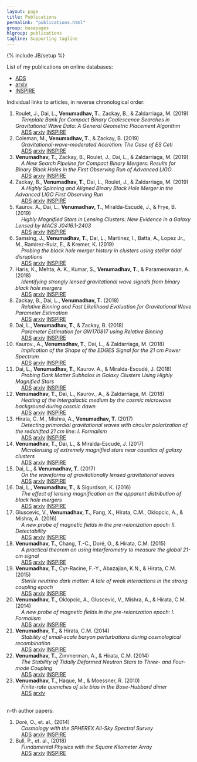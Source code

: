 ```yaml
---
layout: page
title: Publications
permalink: "publications.html"
group: basepages
hlgroup: publications 
tagline: Supporting tagline
---
```

{% include JB/setup %}

List of my publications on online databases:

* [ADS](http://adsabs.harvard.edu/cgi-bin/nph-abs_connect?return_req=no_params&author=Venumadhav,%20Tejaswi&db_key=PRE)
* [arxiv](http://arxiv.org/a/venumadhav_t_1)
* [INSPIRE](https://inspirehep.net/author/profile/Venumadhav%2C%20Tejaswi?recid=1321339&ln=en)

Individual links to articles, in reverse chronological order:

1. Roulet, J., Dai, L., **Venumadhav, T.**, Zackay, B., & Zaldarriaga, M. (2019) <br>
&nbsp;&nbsp;&nbsp;&nbsp;*Template Bank for Compact Binary Coalescence Searches in Gravitational Wave Data: A General Geometric Placement Algorithm* <br>
&nbsp;&nbsp;&nbsp;&nbsp;[ADS](https://ui.adsabs.harvard.edu/#abs/arXiv:1904.01683) [arxiv](https://arxiv.org/abs/1904.01683) [INSPIRE](https://inspirehep.net/record/1722254)
2. Coleman, M., **Venumadhav, T.**, & Zackay, B. (2019) <br>
&nbsp;&nbsp;&nbsp;&nbsp;*Gravitational-wave-moderated Accretion: The Case of ES Ceti* <br>
&nbsp;&nbsp;&nbsp;&nbsp;[ADS](https://ui.adsabs.harvard.edu/#abs/arXiv:1903.04978) [arxiv](https://arxiv.org/abs/1903.04978) [INSPIRE](https://inspirehep.net/record/1724774)
3. **Venumadhav, T.**, Zackay, B., Roulet, J., Dai, L., & Zaldarriaga, M. (2019) <br>
&nbsp;&nbsp;&nbsp;&nbsp;*A New Search Pipeline for Compact Binary Mergers: Results for Binary Black Holes in the First Observing Run of Advanced LIGO* <br>
&nbsp;&nbsp;&nbsp;&nbsp;[ADS](https://ui.adsabs.harvard.edu/#abs/arXiv:1902.10341) [arxiv](https://arxiv.org/abs/1902.10341) [INSPIRE](https://inspirehep.net/record/1722254)
4. Zackay, B., **Venumadhav, T.**, Dai, L., Roulet, J., & Zaldarriaga, M. (2019) <br>
&nbsp;&nbsp;&nbsp;&nbsp;*A Highly Spinning and Aligned Binary Black Hole Merger in the Advanced LIGO First Observing Run* <br>
&nbsp;&nbsp;&nbsp;&nbsp;[ADS](https://ui.adsabs.harvard.edu/#abs/arXiv:1902.10331) [arxiv](https://arxiv.org/abs/1902.10331) [INSPIRE](https://inspirehep.net/record/1722266)
5. Kaurov. A., Dai, L., **Venumadhav, T.**, Miralda-Escud&#233;, J., & Frye, B. (2019) <br>
&nbsp;&nbsp;&nbsp;&nbsp;*Highly Magnified Stars in Lensing Clusters: New Evidence in a Galaxy Lensed by MACS J0416.1-2403* <br>
&nbsp;&nbsp;&nbsp;&nbsp;[ADS](https://ui.adsabs.harvard.edu/#abs/arXiv:1902.10090) [arxiv](https://arxiv.org/abs/1902.10090) [INSPIRE](https://inspirehep.net/record/1722101)
6. Samsing, J., **Venumadhav, T.**, Dai, L., Martinez, I., Batta, A., Lopez Jr., M., Ramirez-Ruiz, E., & Kremer, K. (2019) <br>
&nbsp;&nbsp;&nbsp;&nbsp;*Probing the black hole merger history in clusters using stellar tidal disruptions* <br>
&nbsp;&nbsp;&nbsp;&nbsp;[ADS](https://ui.adsabs.harvard.edu/#abs/arXiv:1901.02889) [arxiv](https://arxiv.org/abs/1901.02889) [INSPIRE](https://inspirehep.net/record/1713053)
7. Haris, K., Mehta, A. K., Kumar, S., **Venumadhav, T.**, & Parameswaran, A. (2018) <br>
&nbsp;&nbsp;&nbsp;&nbsp;*Identifying strongly lensed gravitational wave signals from binary black hole mergers* <br>
&nbsp;&nbsp;&nbsp;&nbsp;[ADS](http://adsabs.harvard.edu/abs/arXiv:1807.07062) [arxiv](https://arxiv.org/abs/1807.07062) [INSPIRE](http://inspirehep.net/record/1683034)
8. Zackay, B., Dai, L., **Venumadhav, T.** (2018) <br>
&nbsp;&nbsp;&nbsp;&nbsp;*Relative Binning and Fast Likelihood Evaluation for Gravitational Wave Parameter Estimation* <br>
&nbsp;&nbsp;&nbsp;&nbsp;[ADS](http://adsabs.harvard.edu/abs/arXiv:1806.08792) [arxiv](https://arxiv.org/abs/1806.08792) [INSPIRE](http://inspirehep.net/record/1679399)
9. Dai, L., **Venumadhav, T.**, & Zackay, B. (2018) <br>
&nbsp;&nbsp;&nbsp;&nbsp;*Parameter Estimation for GW170817 using Relative Binning* <br>
&nbsp;&nbsp;&nbsp;&nbsp;[ADS](http://adsabs.harvard.edu/abs/arXiv:1806.08793) [arxiv](https://arxiv.org/abs/1806.08793) [INSPIRE](http://inspirehep.net/record/1679393)
10. Kaurov., A., **Venumadhav, T.**, Dai, L., & Zaldarriaga, M. (2018) <br>
&nbsp;&nbsp;&nbsp;&nbsp;*Implication of the Shape of the EDGES Signal for the 21 cm Power Spectrum* <br>
&nbsp;&nbsp;&nbsp;&nbsp;[ADS](http://adsabs.harvard.edu/abs/arXiv:1805.03254) [arxiv](https://arxiv.org/abs/1805.03254) [INSPIRE](https://inspirehep.net/record/1672407)
11. Dai, L., **Venumadhav, T.**, Kaurov. A., & Miralda-Escud&#233;, J. (2018) <br>
&nbsp;&nbsp;&nbsp;&nbsp;*Probing Dark Matter Subhalos in Galaxy Clusters Using Highly Magnified Stars* <br>
&nbsp;&nbsp;&nbsp;&nbsp;[ADS](http://adsabs.harvard.edu/abs/arXiv:1804.03149) [arxiv](http://arxiv.org/abs/1804.03149) [INSPIRE](https://inspirehep.net/record/1667093)
12. **Venumadhav, T.**, Dai, L., Kaurov., A., & Zaldarriaga, M. (2018) <br>
&nbsp;&nbsp;&nbsp;&nbsp;*Heating of the intergalactic medium by the cosmic microwave background during cosmic dawn* <br>
&nbsp;&nbsp;&nbsp;&nbsp;[ADS](http://adsabs.harvard.edu/abs/arXiv:1804.02406) [arxiv](https://arxiv.org/abs/1804.02406) [INSPIRE](https://inspirehep.net/record/1666883)
13. Hirata, C. M., Mishra, A., **Venumadhav, T.** (2017) <br>
&nbsp;&nbsp;&nbsp;&nbsp;*Detecting primordial gravitational waves with circular polarization of the redshifted 21 cm line: I. Formalism* <br>
&nbsp;&nbsp;&nbsp;&nbsp;[ADS](http://adsabs.harvard.edu/abs/arXiv:1707.03513) [arxiv](https://arxiv.org/abs/1707.03513) [INSPIRE](https://inspirehep.net/record/1609623)
14. **Venumadhav, T.**, Dai, L., & Miralda-Escud&#233;, J. (2017) <br>
&nbsp;&nbsp;&nbsp;&nbsp;*Microlensing of extremely magnified stars near caustics of galaxy clusters* <br>
&nbsp;&nbsp;&nbsp;&nbsp;[ADS](http://adsabs.harvard.edu/abs/arXiv:1707.00003) [arxiv](https://arxiv.org/abs/1707.00003) [INSPIRE](https://inspirehep.net/record/1608328)
15. Dai, L., & **Venumadhav, T.** (2017) <br>
&nbsp;&nbsp;&nbsp;&nbsp;*On the waveforms of gravitationally lensed gravitational waves* <br>
&nbsp;&nbsp;&nbsp;&nbsp;[ADS](http://adsabs.harvard.edu/abs/arXiv:1702.04724) [arxiv](https://arxiv.org/abs/1702.04724) [INSPIRE](https://inspirehep.net/record/1513760)
16. Dai, L., **Venumadhav, T.**, & Sigurdson, K. (2016) <br>
&nbsp;&nbsp;&nbsp;&nbsp;*The effect of lensing magnification on the apparent distribution of black hole mergers* <br>
&nbsp;&nbsp;&nbsp;&nbsp;[ADS](http://adsabs.harvard.edu/abs/2016arXiv160509398D) [arxiv](http://arxiv.org/abs/1605.09398) [INSPIRE](https://inspirehep.net/record/1466408)
17. Gluscevic, V., **Venumadhav, T.**, Fang, X., Hirata, C.M., Oklopcic, A., & Mishra, A. (2016) <br>
&nbsp;&nbsp;&nbsp;&nbsp;*A new probe of magnetic fields in the pre-reionization epoch: II. Detectability* <br>
&nbsp;&nbsp;&nbsp;&nbsp;[ADS](http://adsabs.harvard.edu/abs/2016arXiv160406327) [arxiv](http://arxiv.org/abs/1604.06327) [INSPIRE](https://inspirehep.net/record/1449968)
18. **Venumadhav, T.**, Chang, T.-C., Dor&#233;, O., & Hirata, C.M. (2015) <br>
&nbsp;&nbsp;&nbsp;&nbsp;*A practical theorem on using interferometry to measure the global 21-cm signal* <br>
&nbsp;&nbsp;&nbsp;&nbsp;[ADS](http://adsabs.harvard.edu/abs/2015arXiv151205248V) [arxiv](http://arxiv.org/abs/1512.05248) [INSPIRE](http://inspirehep.net/record/1409895)
19. **Venumadhav, T.**, Cyr-Racine, F.-Y., Abazajian, K.N., & Hirata, C.M. (2015) <br>
&nbsp;&nbsp;&nbsp;&nbsp;*Sterile neutrino dark matter: A tale of weak interactions in the strong coupling epoch* <br>
&nbsp;&nbsp;&nbsp;&nbsp;[ADS](http://adsabs.harvard.edu/abs/2015arXiv150706655V) [arxiv](http://arxiv.org/abs/1507.06655) [INSPIRE](http://inspirehep.net/record/1384749)
20. **Venumadhav, T.**, Oklopcic, A., Gluscevic, V., Mishra, A., & Hirata, C.M. (2014) <br> 
&nbsp;&nbsp;&nbsp;&nbsp;*A new probe of magnetic fields in the pre-reionization epoch: I. Formalism* <br>
&nbsp;&nbsp;&nbsp;&nbsp;[ADS](http://adsabs.harvard.edu/abs/2014arXiv1410.2250V) [arxiv](http://arxiv.org/abs/1410.2250) [INSPIRE](http://inspirehep.net/record/1321339)
21. **Venumadhav, T.**, & Hirata, C.M. (2014) <br> 
&nbsp;&nbsp;&nbsp;&nbsp;*Stability of small-scale baryon perturbations during cosmological recombination* <br> 
&nbsp;&nbsp;&nbsp;&nbsp;[ADS](http://adsabs.harvard.edu/abs/2014arXiv1409.1240V) [arxiv](http://arxiv.org/abs/1409.1240) [INSPIRE](http://inspirehep.net/record/1315080)
22. **Venumadhav, T.**, Zimmerman, A., & Hirata, C.M. (2014) <br>
&nbsp;&nbsp;&nbsp;&nbsp;*The Stability of Tidally Deformed Neutron Stars to Three- and Four-mode Coupling* <br>
&nbsp;&nbsp;&nbsp;&nbsp;[ADS](http://adsabs.harvard.edu/abs/2014ApJ...781...23V) [arxiv](http://arxiv.org/abs/1307.2890) [INSPIRE](http://inspirehep.net/record/1242111)
23. **Venumadhav, T.**, Haque, M., & Moessner, R. (2010) <br>
&nbsp;&nbsp;&nbsp;&nbsp;*Finite-rate quenches of site bias in the Bose-Hubbard dimer* <br>
&nbsp;&nbsp;&nbsp;&nbsp;[ADS](http://adsabs.harvard.edu/abs/2010PhRvB..81e4305V) [arxiv](http://arxiv.org/abs/0909.0255)

<br>
n-th author papers:

1. Dor&#233;, O., et. al., (2014) <br>
&nbsp;&nbsp;&nbsp;&nbsp;*Cosmology with the SPHEREX All-Sky Spectral Survey* <br>
&nbsp;&nbsp;&nbsp;&nbsp;[ADS](http://adsabs.harvard.edu/abs/2014arXiv1412.4872D) [arxiv](https://arxiv.org/abs/1412.4872) [INSPIRE](https://inspirehep.net/record/1334478)<br>
2. Bull, P., et. al., (2018) <br>
&nbsp;&nbsp;&nbsp;&nbsp;*Fundamental Physics with the Square Kilometer Array* <br>
&nbsp;&nbsp;&nbsp;&nbsp;[ADS](http://adsabs.harvard.edu/abs/2018arXiv181002680B) [arxiv](https://arxiv.org/abs/1810.02680) [INSPIRE](https://inspirehep.net/record/1697132)<br>



